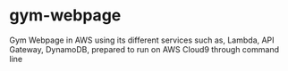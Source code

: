 # gym-webpage
Gym Webpage in AWS using its different services such as, Lambda, API Gateway, DynamoDB, prepared to run on AWS Cloud9 through command line
